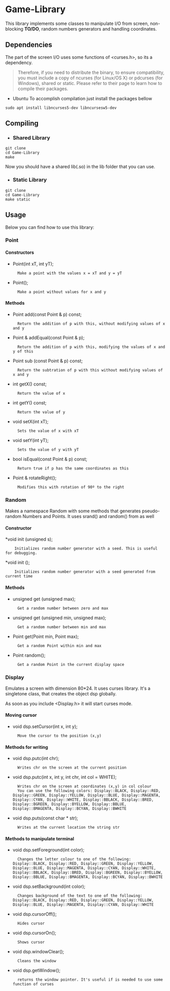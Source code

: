 # Game-Library
This library implements some classes to manipulate I/O from screen, non-blocking **TO/DO**, random numbers generators and handling coordinates.

## Dependencies

The part of the screen I/O uses some functions of <curses.h>, so its a dependency.
> Therefore, if you need to distribute the binary, to ensure compatibility, you must include a copy of ncurses (for Linux/OS X) or pdcurses (for Windows), shared or static.
Please refer to their page to learn how to compile their packages.

* Ubuntu
To accomplish compilation just install the packages bellow 
```
sudo apt install libncurses5-dev libncursesw5-dev
```

## Compiling
* ### Shared Library

```
git clone
cd Game-Library
make
```
Now you should have a shared lib(.so) in the lib folder that you can use.

* ### Static Library

```
git clone
cd Game-Library
make static
```

## Usage

Below you can find how to use this library:

### Point

#### Constructors

* Point(int xT, int yT);

        Make a point with the values x = xT and y = yT

* Point();

        Make a point without values for x and y

#### Methods

* Point add(const Point & p) const;

        Return the addition of p with this, without modifying values of x and y

* Point & addEqual(const Point & p);

        Return the addition of p with this, modifying the values of x and y of this

* Point sub (const Point & p) const;

        Return the subtration of p with this without modifying values of x and y

* int getX() const;

        Return the value of x

* int getY() const;

        Return the value of y

* void setX(int xT);

        Sets the value of x with xT

* void setY(int yT);

        Sets the value of y with yT

* bool isEqual(const Point & p) const;

        Return true if p has the same coordinates as this

* Point & rotateRight();

        Modifies this with rotation of 90º to the right

### Random
Makes a namespace Random with some methods that generates pseudo-random Numbers and Points.
It uses srand() and random() from <cstdlib> as well <ctime>

#### Constructor
*void init (unsigned s);

        Initializes random number generator with a seed. This is useful for debugging. 
*void init ();

        Initializes random number generator with a seed generated from current time

#### Methods
* unsigned get (unsigned max);
 
        Get a random number between zero and max 
* unsigned get (unsigned min, unsigned max);

        Get a random number between min and max
* Point get(Point min, Point max);

        Get a random Point within min and max
* Point random();

        Get a random Point in the current display space

### Display
Emulates a screen with dimension 80*24. It uses curses library.
It's a singletone class, that creates the object dsp globally.

As soon as you include <Display.h> it will start curses mode.

#### Moving cursor
* void dsp.setCursor(int x, int y);
        
        Move the cursor to the position (x,y)

#### Methods for writing
* void dsp.putc(int chr);
        
        Writes chr on the screen at the current position
* void dsp.putc(int x, int y, int chr, int col = WHITE);
        
        Writes chr on the screen at coordinates (x,y) in col colour
        You can use the following colors: Display::BLACK, Display::RED, Display::GREEN, Display::YELLOW, Display::BLUE, Display::MAGENTA, Display::CYAN, Display::WHITE, Display::BBLACK, Display::BRED, Display::BGREEN, Display::BYELLOW, Display::BBLUE, Display::BMAGENTA, Display::BCYAN, Display::BWHITE
* void dsp.puts(const char * str);
        
        Writes at the current location the string str

#### Methods to manipulate terminal
* void dsp.setForeground(int color);
        
        Changes the letter colour to one of the following: Display::BLACK, Display::RED, Display::GREEN, Display::YELLOW, Display::BLUE, Display::MAGENTA, Display::CYAN, Display::WHITE, Display::BBLACK, Display::BRED, Display::BGREEN, Display::BYELLOW, Display::BBLUE, Display::BMAGENTA, Display::BCYAN, Display::BWHITE
* void dsp.setBackground(int color);
        
        Changes background of the text to one of the following: Display::BLACK, Display::RED, Display::GREEN, Display::YELLOW, Display::BLUE, Display::MAGENTA, Display::CYAN, Display::WHITE
* void dsp.cursorOff();
        
        Hides cursor
* void dsp.cursorOn();
        
        Shows cursor
* void dsp.windowClear();
        
        Cleans the window
* void dsp.getWindow();
        
        returns the window pointer. It's useful if is needed to use some function of curses
